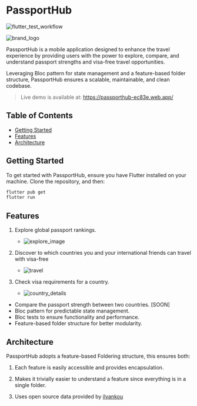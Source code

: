 # PassportHub

![flutter_test_workflow](https://github.com/ahmetakil/PassportHub/actions/workflows/flutter_test.yml/badge.svg)

![brand_logo](brand_assets/logo_512x512.png)

PassportHub is a mobile application designed to enhance the travel experience by providing users with the power to
explore, compare, and understand passport strengths and visa-free travel opportunities.

Leveraging Bloc pattern for state management and a feature-based folder structure, PassportHub ensures a scalable,
maintainable, and clean codebase.

> Live demo is available at:
> https://passporthub-ec83e.web.app/

## Table of Contents

- [Getting Started](#getting-started)
- [Features](#features)
- [Architecture](#architecture)

## Getting Started

To get started with PassportHub, ensure you have Flutter installed on your machine. Clone the repository, and then:

```bash
flutter pub get
flutter run
```

## Features

1. Explore global passport rankings.

    - ![explore_image](brand_assets/explore.png)
2. Discover to which countries you and your international friends can travel with visa-free
    -  ![travel](brand_assets/travel.png)
   
3. Check visa requirements for a country.
   - ![country_details](brand_assets/country_details.png)

- Compare the passport strength between two countries. [SOON]
- Bloc pattern for predictable state management.
- Bloc tests to ensure functionality and performance.
- Feature-based folder structure for better modularity.

## Architecture

PassportHub adopts a feature-based Foldering structure, this ensures both:

1. Each feature is easily accessible and provides encapsulation.

2. Makes it trivially easier to understand a feature since everything is in a single folder.

3. Uses open source data provided by [ilyankou](https://github.com/ilyankou/passport-index-dataset)